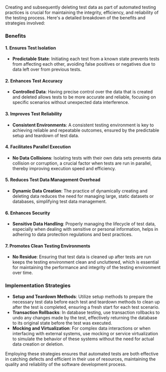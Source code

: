 Creating and subsequently deleting test data as part of automated testing practices is crucial for maintaining the integrity, efficiency, and reliability of the testing process. Here's a detailed breakdown of the benefits and strategies involved:

### Benefits

#### 1. **Ensures Test Isolation**

- **Predictable State**: Initiating each test from a known state prevents tests from affecting each other, avoiding false positives or negatives due to data left over from previous tests.

#### 2. **Enhances Test Accuracy**

- **Controlled Data**: Having precise control over the data that is created and deleted allows tests to be more accurate and reliable, focusing on specific scenarios without unexpected data interference.

#### 3. **Improves Test Reliability**

- **Consistent Environments**: A consistent testing environment is key to achieving reliable and repeatable outcomes, ensured by the predictable setup and teardown of test data.

#### 4. **Facilitates Parallel Execution**

- **No Data Collisions**: Isolating tests with their own data sets prevents data collision or corruption, a crucial factor when tests are run in parallel, thereby improving execution speed and efficiency.

#### 5. **Reduces Test Data Management Overhead**

- **Dynamic Data Creation**: The practice of dynamically creating and deleting data reduces the need for managing large, static datasets or databases, simplifying test data management.

#### 6. **Enhances Security**

- **Sensitive Data Handling**: Properly managing the lifecycle of test data, especially when dealing with sensitive or personal information, helps in adhering to data protection regulations and best practices.

#### 7. **Promotes Clean Testing Environments**

- **No Residue**: Ensuring that test data is cleaned up after tests are run keeps the testing environment clean and uncluttered, which is essential for maintaining the performance and integrity of the testing environment over time.

### Implementation Strategies

- **Setup and Teardown Methods**: Utilize setup methods to prepare the necessary test data before each test and teardown methods to clean up after the test is completed, ensuring a fresh start for each test scenario.
- **Transaction Rollbacks**: In database testing, use transaction rollbacks to undo any changes made by the test, effectively returning the database to its original state before the test was executed.
- **Mocking and Virtualization**: For complex data interactions or when interfacing with external systems, use mocking or service virtualization to simulate the behavior of these systems without the need for actual data creation or deletion.

Employing these strategies ensures that automated tests are both effective in catching defects and efficient in their use of resources, maintaining the quality and reliability of the software development process.
